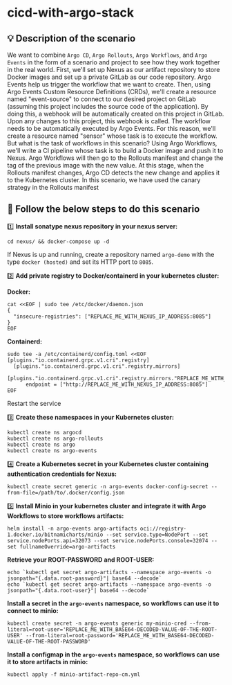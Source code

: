 # cicd-with-argo-stack

## 💡 Description of the scenario
We want to combine `Argo CD`, `Argo Rollouts`, `Argo Workflows`, and `Argo Events` in the form of a scenario and project to see how they work together in the real world. First, we'll set up Nexus as our artifact repository to store Docker images and set up a private GitLab as our code repository. Argo Events help us trigger the workflow that we want to create. Then, using Argo Events Custom Resource Definitions (CRDs), we'll create a resource named "event-source" to connect to our desired project on GitLab (assuming this project includes the source code of the application). By doing this, a webhook will be automatically created on this project in GitLab. Upon any changes to this project, this webhook is called. The workflow needs to be automatically executed by Argo Events. For this reason, we'll create a resource named "sensor" whose task is to execute the workflow. But what is the task of workflows in this scenario? Using Argo Workflows, we'll write a CI pipeline whose task is to build a Docker image and push it to Nexus. Argo Workflows will then go to the Rollouts manifest and change the tag of the previous image with the new value. At this stage, when the Rollouts manifest changes, Argo CD detects the new change and applies it to the Kubernetes cluster. In this scenario, we have used the canary strategy in the Rollouts manifest

## 🔎 Follow the below steps to do this scenario

:one: **Install sonatype nexus repository in your nexus server:**

    cd nexus/ && docker-compose up -d
If Nexus is up and running, create a repository named `argo-demo` with the type `docker (hosted)` and set its HTTP port to `8085`.

:two: **Add private registry to Docker/containerd in your kubernetes cluster:**

**Docker:**

    cat <<EOF | sudo tee /etc/docker/daemon.json
    {
      "insecure-registries": ["REPLACE_ME_WITH_NEXUS_IP_ADDRESS:8085"]
    }
    EOF
**Containerd:**

    sudo tee -a /etc/containerd/config.toml <<EOF
    [plugins."io.containerd.grpc.v1.cri".registry]
      [plugins."io.containerd.grpc.v1.cri".registry.mirrors]
        [plugins."io.containerd.grpc.v1.cri".registry.mirrors."REPLACE_ME_WITH_NEXUS_IP_ADDRESS:8085"]
          endpoint = ["http://REPLACE_ME_WITH_NEXUS_IP_ADDRESS:8085"]
    EOF
Restart the service

:three: **Create these namespaces in your Kubernetes cluster:**

    kubectl create ns argocd
    kubectl create ns argo-rollouts
    kubectl create ns argo
    kubectl create ns argo-events

:four: **Create a Kubernetes secret in your Kubernetes cluster containing authentication credentials for Nexus:**

    kubectl create secret generic -n argo-events docker-config-secret --from-file=/path/to/.docker/config.json

:five: **Install Minio in your kubernetes cluster and integrate it with Argo Workflows to store workflows artifacts:**

    helm install -n argo-events argo-artifacts oci://registry-1.docker.io/bitnamicharts/minio --set service.type=NodePort --set service.nodePorts.api=32073 --set service.nodePorts.console=32074 --set fullnameOverride=argo-artifacts
**Retrieve your ROOT-PASSWORD and ROOT-USER:**

    echo `kubectl get secret argo-artifacts --namespace argo-events -o jsonpath="{.data.root-password}"| base64 --decode`
    echo `kubectl get secret argo-artifacts --namespace argo-events -o jsonpath="{.data.root-user}"| base64 --decode`
**Install a secret in the `argo-events` namespace, so workflows can use it to connect to minio:**

    kubectl create secret -n argo-events generic my-minio-cred --from-literal=root-user='REPLACE_ME_WITH_BASE64-DECODED-VALUE-OF-THE-ROOT-USER' --from-literal=root-password='REPLACE_ME_WITH_BASE64-DECODED-VALUE-OF-THE-ROOT-PASSWORD'

**Install a configmap in the `argo-events` namespace, so workflows can use it to store artifacts in minio:**

    kubectl apply -f minio-artifact-repo-cm.yml
